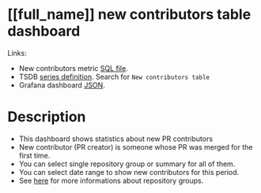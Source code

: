 <h1 id="dashboard-header">[[full_name]] new contributors table dashboard</h1>
<p>Links:</p>
<ul>
<li>New contributors metric <a href="https://github.com/cncf/devstats/blob/master/metrics/shared/new_contributors_data.sql" target="_blank">SQL file</a>.</li>
<li>TSDB <a href="https://github.com/cncf/devstats/blob/master/metrics/shared/metrics.yaml" target="_blank">series definition</a>. Search for <code>New contributors table</code></li>
<li>Grafana dashboard <a href="https://github.com/cncf/devstats/blob/master/grafana/dashboards/[[lower_name]]/new-contributors-table.json" target="_blank">JSON</a>.</li>
</ul>
<h1 id="description">Description</h1>
<ul>
<li>This dashboard shows statistics about new PR contributors</li>
<li>New contributor (PR creator) is someone whose PR was merged for the first time.</li>
<li>You can select single repository group or summary for all of them.</li>
<li>You can select date range to show new contributors for this period.</li>
<li>See <a href="https://github.com/cncf/devstats/blob/master/docs/repository_groups.md" target="_blank">here</a> for more informations about repository groups.</li>
</ul>
